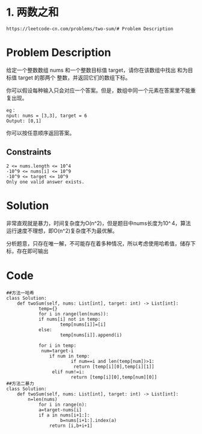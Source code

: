# 1. 两数之和
	https://leetcode-cn.com/problems/two-sum/# Problem Description
# Problem Description
给定一个整数数组 nums 和一个整数目标值 target，请你在该数组中找出 和为目标值 target 的那两个 整数，并返回它们的数组下标。

你可以假设每种输入只会对应一个答案。但是，数组中同一个元素在答案里不能重复出现。

	eg：
	nput: nums = [3,3], target = 6
	Output: [0,1]
你可以按任意顺序返回答案。
## Constraints
	2 <= nums.length <= 10^4
	-10^9 <= nums[i] <= 10^9
	-10^9 <= target <= 10^9
	Only one valid answer exists.
# Solution
非常直观就是暴力，时间复杂度为O(n^2)，但是题目中nums长度为10^ 4，算法运行速度不理想，即O(n^2)复杂度不为最优解。

分析题意，只存在唯一解，不可能存在着多种情况，所以考虑使用哈希值，储存下标，存在即可输出

# Code
	##方法一哈希
	class Solution:
    	def twoSum(self, nums: List[int], target: int) -> List[int]:
        		temp={}
        		for i in range(len(nums)):
            	if nums[i] not in temp:
                		temp[nums[i]]=[i]
            	else:
                		temp[nums[i]].append(i)

        		for i in temp:
           		 num=target-i
            		if num in temp:
                			if num==i and len(temp[num])>1:
                   			 return [temp[i][0],temp[i][1]]
               		 elif num!=i:
                    		return [temp[i][0],temp[num][0]]
	##方法二暴力
	class Solution:
    	def twoSum(self, nums: List[int], target: int) -> List[int]:
      	  	n=len(nums)
        		for i in range(n):
            	a=target-nums[i]
            	if a in nums[i+1:]:
                		b=nums[i+1:].index(a)
                	return [i,b+i+1]

